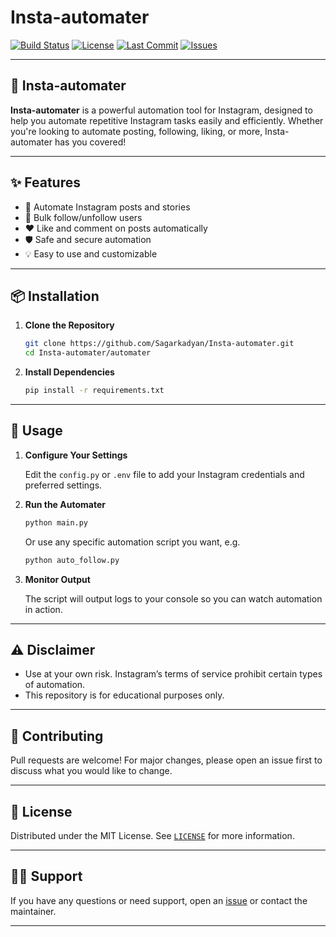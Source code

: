# Insta-automater

[![Build Status](https://img.shields.io/github/actions/workflow/status/Sagarkadyan/Insta-automater/ci.yml?branch=main)](https://github.com/Sagarkadyan/Insta-automater/actions)
[![License](https://img.shields.io/github/license/Sagarkadyan/Insta-automater)](https://github.com/Sagarkadyan/Insta-automater/blob/main/LICENSE)
[![Last Commit](https://img.shields.io/github/last-commit/Sagarkadyan/Insta-automater)](https://github.com/Sagarkadyan/Insta-automater/commits/main)
[![Issues](https://img.shields.io/github/issues/Sagarkadyan/Insta-automater)](https://github.com/Sagarkadyan/Insta-automater/issues)

---

## 🚀 Insta-automater

**Insta-automater** is a powerful automation tool for Instagram, designed to help you automate repetitive Instagram tasks easily and efficiently. Whether you're looking to automate posting, following, liking, or more, Insta-automater has you covered!

---

## ✨ Features

- 📸 Automate Instagram posts and stories
- 🤖 Bulk follow/unfollow users
- ❤️ Like and comment on posts automatically
- 🛡️ Safe and secure automation
- 💡 Easy to use and customizable

---

## 📦 Installation

1. **Clone the Repository**
    ```bash
    git clone https://github.com/Sagarkadyan/Insta-automater.git
    cd Insta-automater/automater
    ```

2. **Install Dependencies**
    ```bash
    pip install -r requirements.txt
    ```

---

## 📝 Usage

1. **Configure Your Settings**

    Edit the `config.py` or `.env` file to add your Instagram credentials and preferred settings.

2. **Run the Automater**

    ```bash
    python main.py
    ```

    Or use any specific automation script you want, e.g.

    ```bash
    python auto_follow.py
    ```

3. **Monitor Output**

    The script will output logs to your console so you can watch automation in action.

---

## ⚠️ Disclaimer

- Use at your own risk. Instagram’s terms of service prohibit certain types of automation.
- This repository is for educational purposes only.

---

## 🤝 Contributing

Pull requests are welcome! For major changes, please open an issue first to discuss what you would like to change.

---

## 📄 License

Distributed under the MIT License. See [`LICENSE`](../LICENSE) for more information.

---

## 🙋‍♂️ Support

If you have any questions or need support, open an [issue](https://github.com/Sagarkadyan/Insta-automater/issues) or contact the maintainer.

---
